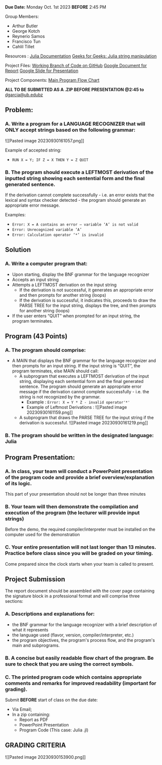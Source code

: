 **Due Date:** Monday Oct. 1st 2023 **BEFORE** 2:45 PM

Group Members: 
- Arthur Butler
- George Kotch
- Reynerio Samos
- Francisco Tun
- Cahlil Tillet

Resources : 
[Julia Documentation](https://docs.julialang.org/en/v1/)
[Geeks for Geeks: Julia string manipulation](https://www.geeksforgeeks.org/string-manipulation-in-julia/)

Project Files: 
[Working Branch of Code on GitHub](https://github.com/ReynerioSamos/Language-Recognizer-and-Parser)
[Google Document for Report](https://docs.google.com/document/d/1Z34kGi6K_qYZ40BChvjn9h25pJNla69RQ7_wkEx3pVE/edit)
[Google Slide for Presentation](https://docs.google.com/presentation/d/19IWdbifIbKpmQcPXu6dAXGsEVy753vKEg_Z0pGt-qJg/edit#slide=id.g1e82dd15846_1_423)

Project Components:
[Main Program Flow Chart](https://lucid.app/lucidchart/ff0dca1b-8c85-4707-82bc-0f31cbf6c182/edit?viewport_loc=-174%2C-749%2C2932%2C1729%2C0_0&invitationId=inv_3b62a08e-3b47-4d02-ba2b-a59255fe1521)

**ALL TO BE SUBMITTED AS A .ZIP BEFORE PRESENTATION @2:45 to**
dgarcia@ub.edubz
## Problem:
### A. Write a program for a LANGUAGE RECOGNIZER that will ONLY accept strings based on the following grammar: 
![[Pasted image 20230930161057.png]]

Example of accepted string:
- `RUN X = Y; IF Z = X THEN Y = Z QUIT`

### B. The program should execute a LEFTMOST derivation of the inputted string showing each sentential form and the final generated sentence. 
If the derivation cannot complete successfully - i.e. an error exists that the lexical and syntax checker detected - the program should generate an appropriate error message.

Examples:
- `Error: X = A contains an error – variable ‘A’ is not valid`
- `Error: Unrecognized variable ‘A’`
- `Error: Calculation operator ‘*’ is invalid`
## Solution
### A. Write a computer program that:
- Upon starting, display the BNF grammar for the language recognizer
- Accepts an input string
- Attempts a LEFTMOST derivation on the input string
	- If the derivation is not successful, it generates an appropriate error and then prompts for another string (loops)
	- If the derivation is successful, it indicates this, proceeds to draw the PARSE TREE for the input string, displays the tree, and then prompts for another string (loops)
- If the user enters “QUIT” when prompted for an input string, the program terminates.


## Program (43 Points)
### A. The program should comprise:
- A MAIN that displays the BNF grammar for the language recognizer and then prompts for an input string. If the input string is “QUIT”, the program terminates, else MAIN should call:
	- A subprogram that executes a LEFTMOST derivation of the input string, displaying each sentential form and the final generated sentence. The program should generate an appropriate error message if the derivation cannot complete successfully - i.e. the string is not recognized by the grammar.
		- Example : `Error: X = Y * Z - invalid operator'*'`
		- Example of Leftmost Derivations : ![[Pasted image 20230930161159.png]]
	- A subprogram that draws the PARSE TREE for the input string if the derivation is successful. ![[Pasted image 20230930161219.png]]
### B. The program should be written in the designated language: Julia

## Program Presentation:
### A. In class, your team will conduct a PowerPoint presentation of the program code and provide a brief overview/explanation of its logic. 
This part of your presentation should not be longer than three minutes
### B. Your team will then demonstrate the compilation and execution of the program (the lecturer will provide input strings)
Before the demo, the required compiler/interpreter must be installed on the computer used for the demonstration
### C. Your entire presentation will not last longer than 13 minutes. Practice before class since you will be graded on your timing. 
Come prepared since the clock starts when your team is called to present.

## Project Submission
The report document should be assembled with the cover page containing the signature block in a professional format and will comprise three sections:
### A. Descriptions and explanations for:
- the BNF grammar for the language recognizer with a brief description of what it represents
- the language used (flavor, version, compiler/interpreter, etc.)
- the program objectives, the program's process flow, and the program's main and subprograms.
### B. A concise but easily readable flow chart of the program. Be sure to check that you are using the correct symbols.

### C. The printed program code which contains appropriate comments and remarks for improved readability (important for grading).

Submit **BEFORE** start of class on the due date:
- Via Email;
- In a zip containing:
	- Report as PDF
	- PowerPoint Presentation
	- Program Code (This case: Julia .jl)

## GRADING CRITERIA
![[Pasted image 20230930153900.png]]